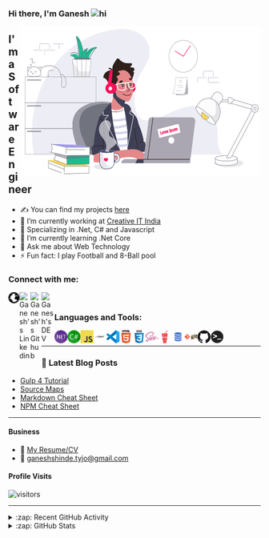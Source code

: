 ### Hi there, I'm Ganesh <img src="https://user-images.githubusercontent.com/1303154/88677602-1635ba80-d120-11ea-84d8-d263ba5fc3c0.gif" width="28px" height="28px" alt="hi">

[<img align="right" alt="GIF" width="480" height="300" src="./content/images/coder.png" >][github]

## I'm a Software Engineer

- ✍ You can find my projects [here][portfolio]
- 🔭 I’m currently working at [Creative IT India][company]
- 💪 Specializing in .Net, C# and Javascript
- 🌱 I’m currently learning .Net Core
- 💬 Ask me about Web Technology
- ⚡ Fun fact: I play Football and 8-Ball pool

### Connect with me:

[<img align="left" alt="Ganesh's Portfolio" width="22px" src="https://raw.githubusercontent.com/iconic/open-iconic/master/svg/globe.svg" />][portfolio]
[<img align="left" alt="Ganesh's Linkedin" width="22px" src="https://unpkg.com/simple-icons@5.1.0/icons/linkedin.svg" />][linkedin]
[<img align="left" alt="Ganesh's Github" width="22px" src="https://unpkg.com/simple-icons@5.1.0/icons/github.svg" />][github]
[<img align="left" alt="Ganesh's DEV" width="26px" src="https://unpkg.com/simple-icons@5.1.0/icons/devdotto.svg" />][dev]

<!-- [<img align="left" alt="Ganesh's Instagram" width="22px" src="https://unpkg.com/simple-icons@5.1.0/icons/instagram.svg" />][instagram]
[<img align="left" alt="Ganesh's Facebook" width="22px" src="https://unpkg.com/simple-icons@5.1.0/icons/facebook.svg" />][facebook] -->

<br />

### Languages and Tools:

<img align="left" alt=".NET" width="26px" src="https://raw.githubusercontent.com/github/explore/93d8a67084f94b2a444e510199a6e7622e5b09a3/topics/dotnet/dotnet.png" />
<img align="left" alt="CSharp" width="26px" src="https://raw.githubusercontent.com/github/explore/80688e429a7d4ef2fca1e82350fe8e3517d3494d/topics/csharp/csharp.png" />
<img align="left" alt="JavaScript" width="26px" src="https://raw.githubusercontent.com/github/explore/80688e429a7d4ef2fca1e82350fe8e3517d3494d/topics/javascript/javascript.png" />
<img align="left" alt="jQuery" width="26px" src="https://raw.githubusercontent.com/github/explore/80688e429a7d4ef2fca1e82350fe8e3517d3494d/topics/jquery/jquery.png" />
<img align="left" alt="Visual Studio Code" width="26px" src="https://raw.githubusercontent.com/github/explore/80688e429a7d4ef2fca1e82350fe8e3517d3494d/topics/visual-studio-code/visual-studio-code.png" />
<img align="left" alt="HTML5" width="26px" src="https://raw.githubusercontent.com/github/explore/80688e429a7d4ef2fca1e82350fe8e3517d3494d/topics/html/html.png" />
<img align="left" alt="CSS3" width="26px" src="https://raw.githubusercontent.com/github/explore/80688e429a7d4ef2fca1e82350fe8e3517d3494d/topics/css/css.png" />
<img align="left" alt="SASS" width="26px" src="https://raw.githubusercontent.com/github/explore/80688e429a7d4ef2fca1e82350fe8e3517d3494d/topics/sass/sass.png" />
<img align="left" alt="Gulp" width="26px" src="https://raw.githubusercontent.com/github/explore/93d8a67084f94b2a444e510199a6e7622e5b09a3/topics/gulp/gulp.png" />
<img align="left" alt="SQL" width="26px" src="https://raw.githubusercontent.com/github/explore/80688e429a7d4ef2fca1e82350fe8e3517d3494d/topics/sql/sql.png" />
<img align="left" alt="Git" width="26px" src="https://raw.githubusercontent.com/github/explore/80688e429a7d4ef2fca1e82350fe8e3517d3494d/topics/git/git.png" />
<img align="left" alt="GitHub" width="26px" src="https://raw.githubusercontent.com/github/explore/78df643247d429f6cc873026c0622819ad797942/topics/github/github.png" />
<img align="left" alt="Terminal" width="26px" src="https://raw.githubusercontent.com/github/explore/80688e429a7d4ef2fca1e82350fe8e3517d3494d/topics/terminal/terminal.png" />

<br />

<!-- ---

### 📺 Latest YouTube Videos -->

<!-- YOUTUBE:START -->
<!-- YOUTUBE:END -->

---

### 📕 Latest Blog Posts

<!-- BLOG-POST-LIST:START -->

- [Gulp 4 Tutorial](https://dev.to/ganeshtyjo/gulp-4-tutorial-50l8)
- [Source Maps](https://dev.to/ganeshtyjo/source-maps-4h41)
- [Markdown Cheat Sheet](https://dev.to/ganeshtyjo/markdown-cheat-sheet-1mh0)
- [NPM Cheat Sheet](https://dev.to/ganeshtyjo/npm-cheat-sheet-2om5)
<!-- BLOG-POST-LIST:END -->

---

#### Business

- :paperclip: [My Resume/CV][resume]
- :email: ganeshshinde.tyjo@gmail.com

#### Profile Visits

![visitors][visitors]

---

<details>
  <summary>:zap: Recent GitHub Activity</summary>
  <br />
  
  <!--START_SECTION:activity-->
1. 🎉 Merged PR [#2](https://github.com/ganesh-tyjo/joke/pull/2) in [ganesh-tyjo/joke](https://github.com/ganesh-tyjo/joke)
2. 💪 Opened PR [#2](https://github.com/ganesh-tyjo/joke/pull/2) in [ganesh-tyjo/joke](https://github.com/ganesh-tyjo/joke)
3. 🎉 Merged PR [#1](https://github.com/ganesh-tyjo/joke/pull/1) in [ganesh-tyjo/joke](https://github.com/ganesh-tyjo/joke)
4. 💪 Opened PR [#1](https://github.com/ganesh-tyjo/joke/pull/1) in [ganesh-tyjo/joke](https://github.com/ganesh-tyjo/joke)
5. 🎉 Merged PR [#2](https://github.com/ganesh-tyjo/gulp-app/pull/2) in [ganesh-tyjo/gulp-app](https://github.com/ganesh-tyjo/gulp-app)
  <!--END_SECTION:activity-->
  
</details>

<details>
  <summary>:zap: GitHub Stats</summary>
  <br />
  <img align="center" alt="Ganesh's github stats" src="https://github-readme-stats-ganesh-tyjo.vercel.app/api?username=ganesh-tyjo&show_icons=true&theme=tokyonight&line_height=27&count_private=true" />
  <br />
  <br />
  <img align="center" alt="Ganesh's most used languages" src="https://github-readme-stats-ganesh-tyjo.vercel.app/api/top-langs/?username=ganesh-tyjo&theme=tokyonight&layout=compact&langs_count=10&hide_langs_below=1" />
</details>

[company]: https://www.citi-us.com/
[portfolio]: https://ganesh-shinde.netlify.app
[linkedin]: https://linkedin.com/in/ganesh-tyjo
[github]: https://github.com/ganesh-tyjo
[dev]: https://dev.to/ganeshtyjo
[instagram]: https://www.instagram.com/ganesh.tyjo
[facebook]: https://www.facebook.com/ganesh.tyjo
[resume]: https://github.com/ganesh-tyjo/ganesh-tyjo/blob/master/content/documents/Resume_GaneshShinde.pdf
[visitors]: https://visitor-badge.laobi.icu/badge?page_id=ganesh-tyjo.ganesh-tyjo
